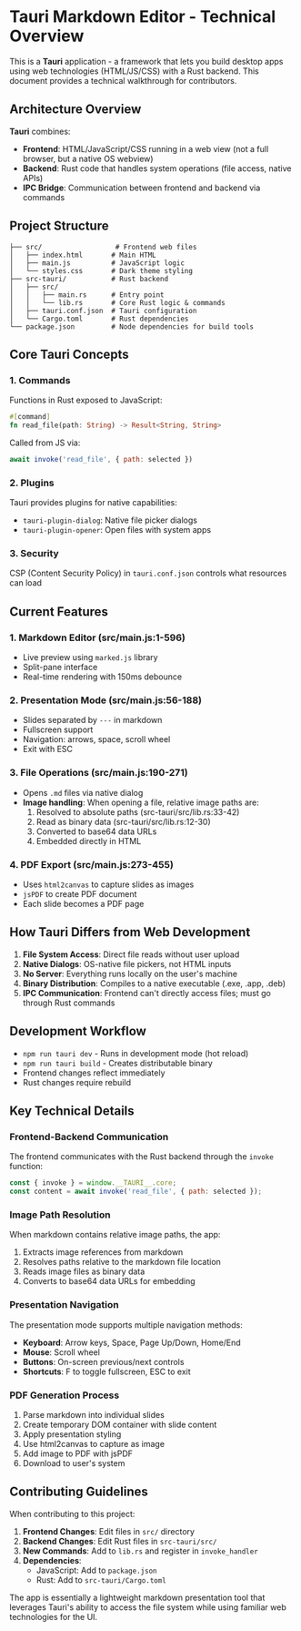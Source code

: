 # Tauri Markdown Editor - Technical Overview

This is a **Tauri** application - a framework that lets you build desktop apps using web technologies (HTML/JS/CSS) with a Rust backend. This document provides a technical walkthrough for contributors.

## Architecture Overview

**Tauri** combines:
- **Frontend**: HTML/JavaScript/CSS running in a web view (not a full browser, but a native OS webview)
- **Backend**: Rust code that handles system operations (file access, native APIs)
- **IPC Bridge**: Communication between frontend and backend via commands

## Project Structure

```
├── src/                  # Frontend web files
│   ├── index.html       # Main HTML
│   ├── main.js          # JavaScript logic
│   └── styles.css       # Dark theme styling
├── src-tauri/           # Rust backend
│   ├── src/
│   │   ├── main.rs      # Entry point
│   │   └── lib.rs       # Core Rust logic & commands
│   ├── tauri.conf.json  # Tauri configuration
│   └── Cargo.toml       # Rust dependencies
└── package.json         # Node dependencies for build tools
```

## Core Tauri Concepts

### 1. Commands
Functions in Rust exposed to JavaScript:
```rust
#[command]
fn read_file(path: String) -> Result<String, String>
```
Called from JS via:
```javascript
await invoke('read_file', { path: selected })
```

### 2. Plugins
Tauri provides plugins for native capabilities:
- `tauri-plugin-dialog`: Native file picker dialogs
- `tauri-plugin-opener`: Open files with system apps

### 3. Security
CSP (Content Security Policy) in `tauri.conf.json` controls what resources can load

## Current Features

### 1. Markdown Editor (src/main.js:1-596)
- Live preview using `marked.js` library
- Split-pane interface
- Real-time rendering with 150ms debounce

### 2. Presentation Mode (src/main.js:56-188)
- Slides separated by `---` in markdown
- Fullscreen support
- Navigation: arrows, space, scroll wheel
- Exit with ESC

### 3. File Operations (src/main.js:190-271)
- Opens `.md` files via native dialog
- **Image handling**: When opening a file, relative image paths are:
  1. Resolved to absolute paths (src-tauri/src/lib.rs:33-42)
  2. Read as binary data (src-tauri/src/lib.rs:12-30)
  3. Converted to base64 data URLs
  4. Embedded directly in HTML

### 4. PDF Export (src/main.js:273-455)
- Uses `html2canvas` to capture slides as images
- `jsPDF` to create PDF document
- Each slide becomes a PDF page

## How Tauri Differs from Web Development

1. **File System Access**: Direct file reads without user upload
2. **Native Dialogs**: OS-native file pickers, not HTML inputs
3. **No Server**: Everything runs locally on the user's machine
4. **Binary Distribution**: Compiles to a native executable (.exe, .app, .deb)
5. **IPC Communication**: Frontend can't directly access files; must go through Rust commands

## Development Workflow

- `npm run tauri dev` - Runs in development mode (hot reload)
- `npm run tauri build` - Creates distributable binary
- Frontend changes reflect immediately
- Rust changes require rebuild

## Key Technical Details

### Frontend-Backend Communication
The frontend communicates with the Rust backend through the `invoke` function:
```javascript
const { invoke } = window.__TAURI__.core;
const content = await invoke('read_file', { path: selected });
```

### Image Path Resolution
When markdown contains relative image paths, the app:
1. Extracts image references from markdown
2. Resolves paths relative to the markdown file location
3. Reads image files as binary data
4. Converts to base64 data URLs for embedding

### Presentation Navigation
The presentation mode supports multiple navigation methods:
- **Keyboard**: Arrow keys, Space, Page Up/Down, Home/End
- **Mouse**: Scroll wheel
- **Buttons**: On-screen previous/next controls
- **Shortcuts**: F to toggle fullscreen, ESC to exit

### PDF Generation Process
1. Parse markdown into individual slides
2. Create temporary DOM container with slide content
3. Apply presentation styling
4. Use html2canvas to capture as image
5. Add image to PDF with jsPDF
6. Download to user's system

## Contributing Guidelines

When contributing to this project:

1. **Frontend Changes**: Edit files in `src/` directory
2. **Backend Changes**: Edit Rust files in `src-tauri/src/`
3. **New Commands**: Add to `lib.rs` and register in `invoke_handler`
4. **Dependencies**:
   - JavaScript: Add to `package.json`
   - Rust: Add to `src-tauri/Cargo.toml`

The app is essentially a lightweight markdown presentation tool that leverages Tauri's ability to access the file system while using familiar web technologies for the UI.